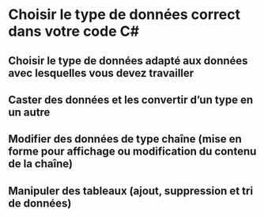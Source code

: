# Choisir le type de données correct dans votre code C#

## Choisir le type de données adapté aux données avec lesquelles vous devez travailler

## Caster des données et les convertir d’un type en un autre

## Modifier des données de type chaîne (mise en forme pour affichage ou modification du contenu de la chaîne)

## Manipuler des tableaux (ajout, suppression et tri de données)
